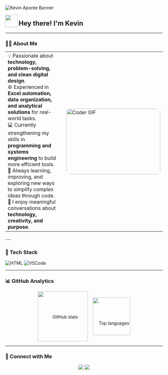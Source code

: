 <!-- Banner principal -->
![Kevin Aponte Banner](https://github.com/kvnaponte/assets/blob/main/Banner.png?raw=true)

<!-- Encabezado con animación -->
<img src="https://media1.giphy.com/media/v1.Y2lkPTZjMDliOTUyaWYyZTRscTU0eXJyb25kNDhkNmN0ZmVkdzJ4MGd2cTl3cHgzZG5hcSZlcD12MV9zdGlja2Vyc19zZWFyY2gmY3Q9cw/23D8NR89IoZUC9jgsO/giphy.gif" width="40" align="left"/> 
<h2>Hey there! I'm Kevin</h2>

---
### 👨‍💻 About Me

<table>
  <tr>
<td style="vertical-align: top; border: 0;">
  <ul style="list-style: none; padding-left: 0; margin: 0;">
    <li>💡 Passionate about <b>technology, problem-solving, and clean digital design</b>.</li>
    <li>⚙️ Experienced in <b>Excel automation, data organization, and analytical solutions</b> for real-world tasks.</li>
    <li>💻 Currently strengthening my skills in <b>programming and systems engineering</b> to build more efficient tools.</li>
    <li>🚀 Always learning, improving, and exploring new ways to simplify complex ideas through code.</li>
    <li>💬 I enjoy meaningful conversations about <b>technology, creativity, and purpose</b>.</li>
  </ul>
</td>
    <td style="border: 0; padding-left: 20px;">
      <img src="https://cdn.hackernoon.com/images/f2px36fy.gif" alt="Coder GIF" width="300" height="210" style="border-radius: 10px;">
    </td>
  </tr>
</table>
---

### 🧠 Tech Stack
![HTML](https://img.shields.io/badge/html5-%23E34F26.svg?style=for-the-badge&logo=html5&logoColor=white)
![VSCode](https://img.shields.io/badge/Visual%20Studio%20Code-0078d7.svg?style=for-the-badge&logo=visual-studio-code&logoColor=white)

---

### 📊 GitHub Analytics

<p align="center" style="line-height:1;">
  <!-- Contenedor con la línea base igual a la altura de la imagen mayor (160px) -->
  <span style="display:inline-block; line-height:160px; vertical-align:middle;">
    <img
      src="https://github-readme-stats.vercel.app/api?username=kvnaponte&show_icons=true&theme=tokyonight&count_private=true"
      height="160px"
      alt="GitHub stats"
      style="display:inline-block; vertical-align:middle; border:0;"/>
  </span>

  <span style="display:inline-block; line-height:160px; vertical-align:middle; margin-left:12px;">
    <img
      src="https://github-readme-stats.vercel.app/api/top-langs/?username=kvnaponte&layout=compact&theme=tokyonight"
      height="120px"
      alt="Top languages"
      style="display:inline-block; vertical-align:middle; border:0;"/>
  </span>
</p>

---

### 🤝 Connect with Me
<p align="center">
  <a href="mailto:kvnaponte@hotmail.com"><img src="https://img.shields.io/badge/Gmail-D14836?style=for-the-badge&logo=gmail&logoColor=white" /></a>
  <a href="https://github.com/kvnaponte"><img src="https://img.shields.io/badge/github-%23121011.svg?style=for-the-badge&logo=github&logoColor=white" /></a>
</p>

